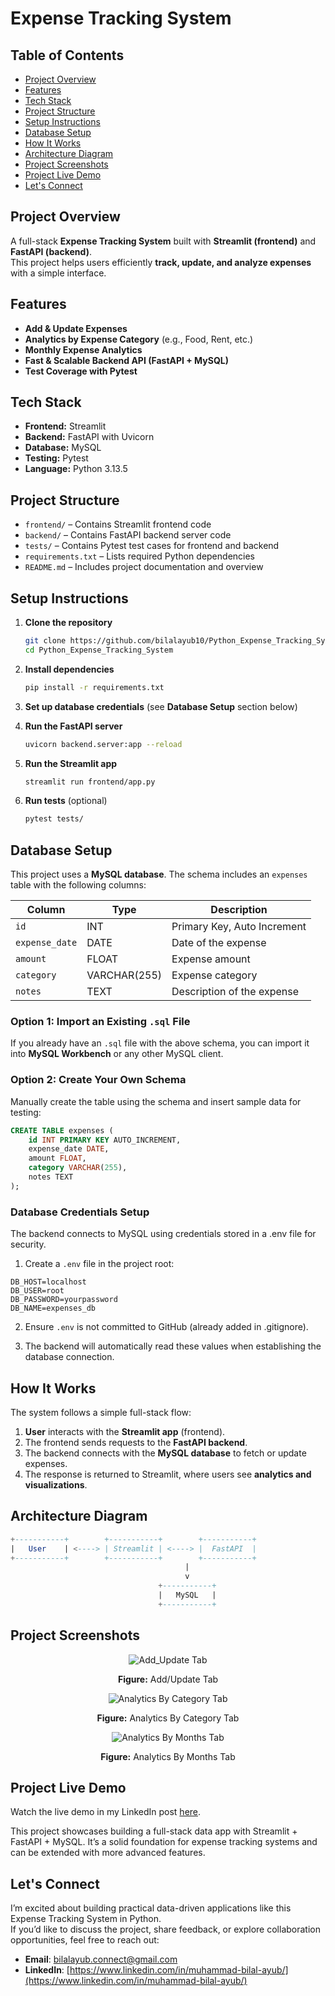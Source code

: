 # Expense Tracking System  

## Table of Contents

- [Project Overview](#project-overview)
- [Features](#features)
- [Tech Stack](#tech-stack)
- [Project Structure](#project-structure)
- [Setup Instructions](#setup-instructions)
- [Database Setup](#database-setup)
- [How It Works](#how-it-works)
- [Architecture Diagram](#architecture-diagram)
- [Project Screenshots](#project-screenshots)
- [Project Live Demo](#project-live-demo)
- [Let's Connect](#lets-connect)

## Project Overview

A full-stack **Expense Tracking System** built with **Streamlit (frontend)** and **FastAPI (backend)**.  
This project helps users efficiently **track, update, and analyze expenses** with a simple interface.

## Features  
- **Add & Update Expenses**  
- **Analytics by Expense Category** (e.g., Food, Rent, etc.)  
- **Monthly Expense Analytics**  
- **Fast & Scalable Backend API (FastAPI + MySQL)**  
- **Test Coverage with Pytest**  

## Tech Stack  
- **Frontend:** Streamlit  
- **Backend:** FastAPI with Uvicorn  
- **Database:** MySQL  
- **Testing:** Pytest  
- **Language:** Python 3.13.5

## Project Structure
 
  - `frontend/` – Contains Streamlit frontend code  
  - `backend/` – Contains FastAPI backend server code  
  - `tests/` – Contains Pytest test cases for frontend and backend  
  - `requirements.txt` – Lists required Python dependencies  
  - `README.md` – Includes project documentation and overview  

## Setup Instructions  

1. **Clone the repository**  
   ```bash
   git clone https://github.com/bilalayub10/Python_Expense_Tracking_System.git
   cd Python_Expense_Tracking_System

2. **Install dependencies**
   ```bash
   pip install -r requirements.txt

3. **Set up database credentials** (see **Database Setup** section below)


4. **Run the FastAPI server**
   ```bash
   uvicorn backend.server:app --reload

5. **Run the Streamlit app**
   ```bash
   streamlit run frontend/app.py

6. **Run tests** (optional)
   ```bash
   pytest tests/

## Database Setup

This project uses a **MySQL database**. The schema includes an `expenses` table with the following columns:

| Column         | Type         | Description                 |
|----------------|--------------|-----------------------------|
| `id`           | INT          | Primary Key, Auto Increment |
| `expense_date` | DATE         | Date of the expense         |
| `amount`       | FLOAT        | Expense amount              |
| `category`     | VARCHAR(255) | Expense category            |
| `notes`        | TEXT         | Description of the expense  |


### Option 1: Import an Existing `.sql` File

If you already have an `.sql` file with the above schema, you can import it into **MySQL Workbench** or any other MySQL client.

### Option 2: Create Your Own Schema

Manually create the table using the schema and insert sample data for testing:

```sql
CREATE TABLE expenses (
    id INT PRIMARY KEY AUTO_INCREMENT,
    expense_date DATE,
    amount FLOAT,
    category VARCHAR(255),
    notes TEXT
);
```
### Database Credentials Setup

The backend connects to MySQL using credentials stored in a .env file for security.

1. Create a `.env` file in the project root:

```env
DB_HOST=localhost
DB_USER=root
DB_PASSWORD=yourpassword
DB_NAME=expenses_db
```

2. Ensure `.env` is not committed to GitHub (already added in .gitignore).

3. The backend will automatically read these values when establishing the database connection.

## How It Works

The system follows a simple full-stack flow:

1. **User** interacts with the **Streamlit app** (frontend).
2. The frontend sends requests to the **FastAPI backend**.
3. The backend connects with the **MySQL database** to fetch or update expenses.
4. The response is returned to Streamlit, where users see **analytics and visualizations**.

## Architecture Diagram

```sql
+-----------+        +-----------+        +-----------+
|   User    | <----> | Streamlit | <----> |  FastAPI  |
+-----------+        +-----------+        +-----------+
                                       |
                                       v
                                 +-----------+
                                 |   MySQL   |
                                 +-----------+
```

## Project Screenshots

<p align="center">
  <img src="https://github.com/bilalayub10/Python_Expense_Tracking_System/blob/main/Images/Add_Update%20Tab.JPG?raw=true" alt="Add_Update Tab">
</p>
<p align="center"><b>Figure:</b> Add/Update Tab</p>

<p align="center">
  <img src="https://github.com/bilalayub10/Python_Expense_Tracking_System/blob/main/Images/Analytics%20By%20Category%20Tab.gif?raw=true" alt="Analytics By Category Tab">
</p>
<p align="center"><b>Figure:</b> Analytics By Category Tab</p>

<p align="center">
  <img src="https://github.com/bilalayub10/Python_Expense_Tracking_System/blob/main/Images/Analytics%20By%20Months%20Tab.JPG?raw=true" alt="Analytics By Months Tab">
</p>
<p align="center"><b>Figure:</b> Analytics By Months Tab</p>

## Project Live Demo
Watch the live demo in my LinkedIn post [here](https://www.linkedin.com/posts/muhammad-bilal-ayub_codebasics-python-fastapi-activity-7365910552977534977-63fv?utm_source=share&utm_medium=member_desktop&rcm=ACoAAD04APEBYqCqgcz4clwXp_8hn_MtgwCPeLA).

This project showcases building a full-stack data app with Streamlit + FastAPI + MySQL.
It’s a solid foundation for expense tracking systems and can be extended with more advanced features.

## Let's Connect

I’m excited about building practical data-driven applications like this Expense Tracking System in Python.  
If you’d like to discuss the project, share feedback, or explore collaboration opportunities, feel free to reach out:

- **Email**: bilalayub.connect@gmail.com  
- **LinkedIn**: [https://www.linkedin.com/in/muhammad-bilal-ayub/](https://www.linkedin.com/in/muhammad-bilal-ayub/)

